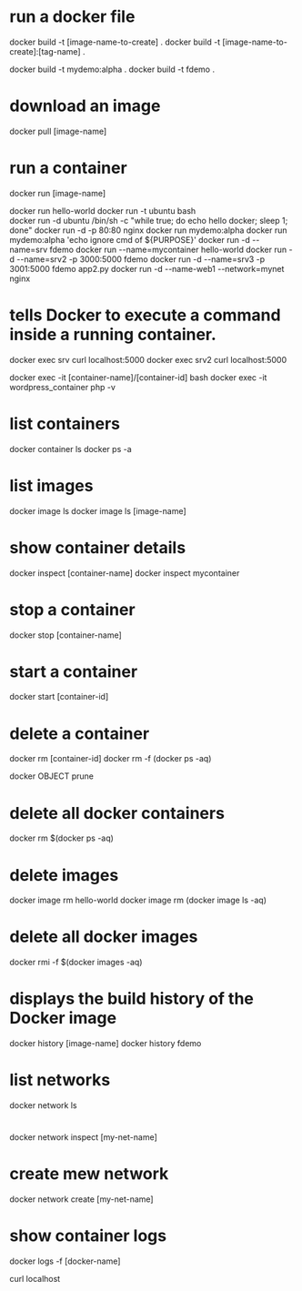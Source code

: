 
# run a docker file
docker build -t [image-name-to-create] . 
docker build -t [image-name-to-create]:[tag-name] . 

docker build -t mydemo:alpha . 
docker build -t fdemo . 

# download an image
docker pull [image-name]


# run a container

docker run [image-name]

docker run hello-world
docker run -t ubuntu bash  
docker run -d ubuntu /bin/sh -c "while true; do echo hello docker; sleep 1; done"
docker run -d -p 80:80 nginx
docker run mydemo:alpha
docker run mydemo:alpha 'echo ignore cmd of ${PURPOSE}'
docker run -d --name=srv fdemo
docker run --name=mycontainer hello-world
docker run -d --name=srv2 -p 3000:5000 fdemo
docker run -d --name=srv3 -p 3001:5000 fdemo app2.py
docker run -d --name-web1 --network=mynet nginx



# tells Docker to execute a command inside a running container. 
docker exec srv curl localhost:5000
docker exec srv2 curl localhost:5000

docker exec -it [container-name]/[container-id] bash
docker exec -it wordpress_container php -v

# list containers
docker container ls
docker ps -a

# list images
docker image ls
docker image ls [image-name]


# show container details
docker inspect [container-name]
docker inspect mycontainer

# stop a container
docker stop [container-name]

# start a container
docker start [container-id]

# delete a container
docker rm [container-id]
docker rm -f (docker ps -aq)

docker OBJECT prune

# delete all docker containers
docker rm $(docker ps -aq)


# delete images
docker image rm hello-world
docker image rm (docker image ls -aq)

# delete all docker images
docker rmi -f $(docker images -aq)

# displays the build history of the Docker image
docker history [image-name]
docker history fdemo

# list networks
docker network ls

#
docker network inspect [my-net-name]

# create mew network
docker network create [my-net-name]

# show container logs
docker logs -f [docker-name]

curl localhost

